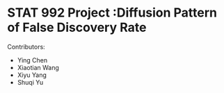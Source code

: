 # STAT 992 Project :Diffusion Pattern of False Discovery Rate

Contributors:
- Ying Chen
- Xiaotian Wang
- Xiyu Yang
- Shuqi Yu